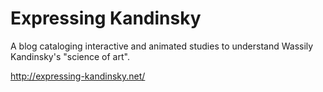 # Expressing Kandinsky
 A blog cataloging interactive and animated studies to understand Wassily Kandinsky's "science of art".

 http://expressing-kandinsky.net/

